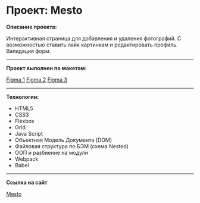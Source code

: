 # Проект: Mesto

**Описание проекта:**

Интерактивная страница для добавления и удаления фотографий.
С возможностью ставить лайк картинкам и редактировать профиль.
Валидация форм.

***

**Проект выполнен по макетам:**

[Figma 1](https://www.figma.com/file/2cn9N9jSkmxD84oJik7xL7/JavaScript.-Sprint-4?node-id=0%3A1)
[Figma 2](https://www.figma.com/file/bjyvbKKJN2naO0ucURl2Z0/JavaScript.-Sprint-5?node-id=0%3A1&t=zK39tytTjutw7m8S-0)
[Figma 3](https://www.figma.com/file/kRVLKwYG3d1HGLvh7JFWRT/JavaScript.-Sprint-6?node-id=0%3A1&t=LV3Yr9gGHR3UPsWL-0)

***

**Технологии:**

- HTML5
- CSS3
- Flexbox
- Grid
- Java Script
- Объектная Модель Документа (DOM)
- Файловая структура по БЭМ (схема Nested)
- ООП и разбиение на модули
- Webpack
- Babel

***

**Ссылка на сайт**

[Mesto](https://ivan-niceman.github.io/mesto/)
